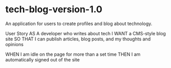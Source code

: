 # tech-blog-version-1.0
An application for users to create profiles and blog about technology.

User Story
AS A developer who writes about tech
I WANT a CMS-style blog site
SO THAT I can publish articles, blog posts, and my thoughts and opinions


WHEN I am idle on the page for more than a set time
THEN I am automatically signed out of the site 
